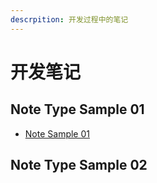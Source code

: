 ```yaml
---
descrpition: 开发过程中的笔记
---
```


# 开发笔记

## Note Type Sample 01

- [Note Sample 01](./note-type-sample-01/note-sample-01.md)

## Note Type Sample 02
